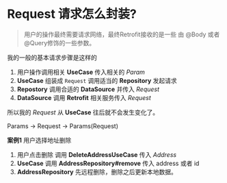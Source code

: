 # Request 请求怎么封装?

> 用户的操作最终需要请求网络，最终Retrofit接收的是一些 由 @Body 或者 @Query修饰的一些参数。 

我的一般的基本请求步骤是这样的
1. 用户操作调用相关 **UseCase** 传入相关的 *Param*
2. **UseCase** 组装成 `Request` 调用适当的 **Repository** 发起请求
3. **Repostory** 调用合适的 **DataSource** 并传入 *Request*
4. **DataSource** 调用 **Retrofit** 相关服务传入 *Request*

所以我的 *Request* 从 **UseCase** 往后就不会发生变化了。

Params -> Request -> Params(Request)

**案例1** 用户选择地址删除

1. 用户点击删除 调用 **DeleteAddressUseCase** 传入 *Address*
2. **UseCase** 调用 **AddressRepository#remove** 传入 address 或者 id
3. **AddressRepository** 先远程删除，删除之后更新本地数据。


